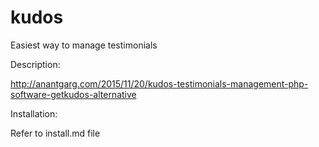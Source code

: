 # kudos
Easiest way to manage testimonials

Description:

http://anantgarg.com/2015/11/20/kudos-testimonials-management-php-software-getkudos-alternative

Installation:

Refer to install.md file
